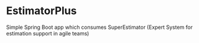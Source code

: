 # EstimatorPlus
Simple Spring Boot app which consumes SuperEstimator (Expert System for estimation support in agile teams)
